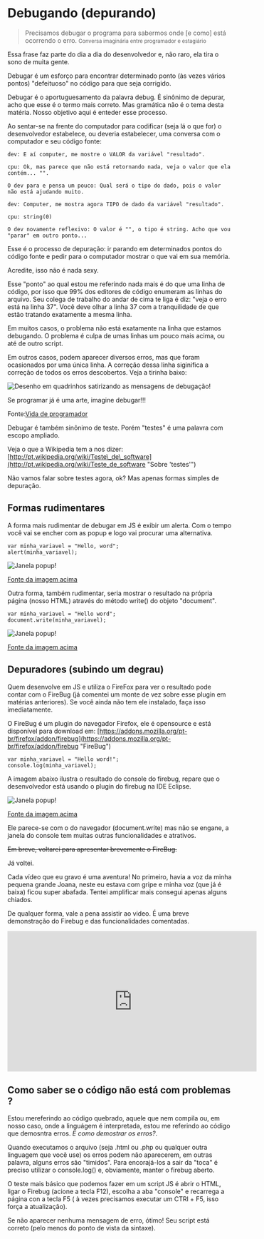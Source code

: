 Debugando (depurando)
======================


> Precisamos debugar o programa para sabermos onde [e como] está ocorrendo o erro.
<small>Conversa imaginária entre programador e estagiário</small>

Essa frase faz parte do dia a dia do desenvolvedor e, não raro, ela tira o sono de muita gente.

Debugar é um esforço para encontrar determinado ponto (às vezes vários pontos) "defeituoso" no código para que seja
corrigido.

Debugar é o aportuguesamento da palavra debug. É sinônimo de depurar, acho que esse é o termo mais correto.
Mas gramática não é o tema desta matéria. Nosso objetivo aqui é enteder esse processo.

Ao sentar-se na frente do computador para codificar (seja lá o que for) o desenvolvedor estabelece, ou deveria estabelecer,
uma conversa com o computador e seu código fonte:

	dev: E aí computer, me mostre o VALOR da variável "resultado".

	cpu: Ok, mas parece que não está retornando nada, veja o valor que ela contém... "".

	O dev para e pensa um pouco: Qual será o tipo do dado, pois o valor não está ajudando muito.

	dev: Computer, me mostra agora TIPO de dado da variável "resultado".

	cpu: string(0)

	O dev novamente reflexivo: O valor é "", o tipo é string. Acho que vou "parar" em outro ponto...


Esse é o processo de depuração: ir parando em determinados pontos do código fonte e pedir para o computador mostrar o
que vai em sua memória.

Acredite, isso não é nada sexy.

Esse "ponto" ao qual estou me referindo nada mais é do que uma linha de código, por isso que 99% dos editores de código
enumeram as linhas do arquivo. Seu colega de trabalho do andar de cima te liga é diz: "veja o erro está na linha 37".
Você deve olhar a linha 37 com a tranquilidade de que estão tratando exatamente a mesma linha.

Em muitos casos, o problema não está exatamente na linha que estamos debugando. O problema é culpa de umas linhas um
pouco mais acima, ou até de outro script.

Em outros casos, podem aparecer diversos erros, mas que foram ocasionados por uma única linha. A correção dessa linha
siginifica a correção de todos os erros descobertos. Veja a tirinha baixo:

<div class="imagem">
    <img src="../../imagens/tirinha16-debugando.png" alt="Desenho em quadrinhos satirizando as mensagens de debugação!" />
    <p>Se programar já é uma arte, imagine debugar!!!</p>
    <p>Fonte:<a href="http://vidadeprogramador.com.br/2011/08/19/erro-nao-documentado/">Vida de programador</a></p>
</div>

Debugar é também sinônimo de teste. Porém "testes" é uma palavra com escopo ampliado.

Veja o que a Wikipedia tem a nos dizer: [http://pt.wikipedia.org/wiki/Teste\_de\_software](http://pt.wikipedia.org/wiki/Teste_de_software "Sobre 'testes'")

Não vamos falar sobre testes agora, ok? Mas apenas formas simples de depuração.



Formas rudimentares
-------------------

A forma mais rudimentar de debugar em JS é exibir um alerta. Com o tempo você vai se encher com as popup e logo vai 
procurar uma alternativa.

	var minha_variavel = "Hello, word";
	alert(minha_variavel);

<div class="imagem">
    <img src="../../imagens/debug-alert.png" alt="Janela popup!" />
    <p><a href="http://www.google.com.br/imgres?um=1&client=firefox-a&rls=org.mozilla:en-US:unofficial&hl=pt-BR&biw=1600&bih=708&tbm=isch&tbnid=QdpAyAyAgh-OjM:&imgrefurl=https://www.cs.washington.edu/education/courses/190m/11su/labs/lab5-pimpmytext.shtml&docid=lmm1bXv6kpfLaM&imgurl=https://www.cs.washington.edu/education/courses/190m/11su/labs/5/output2-helloworld.png&w=326&h=121&ei=8QFnUZ_0LabC4AP-tIBw&zoom=1&ved=1t:3588,r:9,s:0,i:109&iact=rc&dur=363&page=1&tbnh=96&tbnw=260&start=0&ndsp=18&tx=77&ty=32
">Fonte da imagem acima</a></p>
</div>


Outra forma, também rudimentar, seria mostrar o resultado na própria página (nosso HTML) através do método write() do
objeto "document".

	var minha_variavel = "Hello word";
	document.write(minha_variavel);

<div class="imagem">
    <img src="../../imagens/debug-write.png" alt="Janela popup!" />
    <p><a href="http://www.google.com.br/imgres?um=1&client=firefox-a&rls=org.mozilla:en-US:unofficial&hl=pt-BR&biw=1600&bih=708&tbm=isch&tbnid=WDUlN6phJWfzBM:&imgrefurl=http://blueashes.com/2011/web-development/install-nodejs-on-windows/&docid=s3IiGVujcMe7DM&imgurl=http://blueashes.com/wp-content/uploads/2011/11/node-js-hello-world.png&w=620&h=200&ei=8QFnUZ_0LabC4AP-tIBw&zoom=1&ved=1t:3588,r:15,s:0,i:127&iact=rc&dur=585&page=1&tbnh=110&tbnw=342&start=0&ndsp=18&tx=58&ty=56">Fonte da imagem acima</a></p>
</div>




Depuradores (subindo um degrau)
-------------------------------

Quem desenvolve em JS e utiliza o FireFox para ver o resultado pode contar com o FireBug (já comentei um monte de vez
sobre esse plugin em matérias anteriores). Se você ainda não tem ele instalado, faça isso imediatamente.

O FireBug é um plugin do navegador Firefox, ele é opensource e está disponível para download em:
[https://addons.mozilla.org/pt-br/firefox/addon/firebug](https://addons.mozilla.org/pt-br/firefox/addon/firebug "FireBug")

	var minha_variavel = "Hello word!";
	console.log(minha_variavel);


A imagem abaixo ilustra o resultado do console do firebug, repare que o desenvolvedor está usando o plugin do firebug
na IDE Eclipse.

<div class="imagem">
    <img src="../../imagens/debug-firebug.png" alt="Janela popup!" />
    <p><a href="http://1.bp.blogspot.com/-yxbVFlzsyK8/UBUm7iInQAI/AAAAAAAAFpQ/l4ZSI-Mv4Ps/s1600/console.png">Fonte da imagem acima</a></p>
</div>

Ele parece-se com o do navegador (document.write) mas não se engane, a janela do console tem muitas outras 
funcionalidades e atrativos.

<span style="text-decoration:line-through;">Em breve, voltarei para apresentar brevemente o FireBug.</span>

Já voltei. 

Cada vídeo que eu gravo é uma aventura! No primeiro, havia a voz da minha pequena grande Joana, neste eu
estava com gripe e minha voz (que já é baixa) ficou super abafada. Tentei amplificar mais consegui apenas alguns chiados.

De qualquer forma, vale a pena assistir ao video. É uma breve demonstração do Firebug e das funcionalidades comentadas.

<div class="imagem">
	<iframe width="560" height="315" src="http://www.youtube.com/embed/IP8xDTGkfjc" frameborder="0" allowfullscreen></iframe>
</div>


Como saber se o código não está com problemas ?
----------------------------------------------------

Estou mereferindo ao código quebrado, aquele que nem compila ou, em nosso caso, onde a linguágem é interpretada, estou me referindo ao código que demosntra erros. *E como demostrar os erros?*.

Quando executamos o arquivo (seja .html ou .php ou qualquer outra linguagem que vocẽ use) os erros podem não aparecerem, em outras palavra, alguns erros são "timidos". Para encorajá-los a sair da "toca" é preciso utilizar o console.log() e, obviamente, manter o firebug aberto.

O teste mais básico que podemos fazer em um script JS é abrir o HTML, ligar o Firebug (acione a tecla F12), escolha a aba "console" e
recarrega a página con a tecla F5 ( à vezes precisamos executar um CTRl + F5, isso força a atualização).

Se não aparecer nenhuma mensagem de erro, ótimo! Seu script está correto (pelo menos do ponto de vista da sintaxe).


